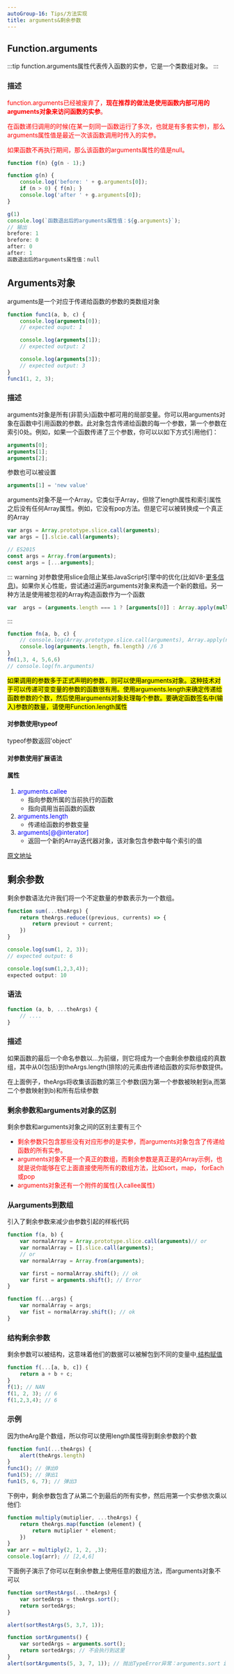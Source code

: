 ```yaml
---
autoGroup-16: Tips/方法实现
title: arguments&剩余参数
---
```


## Function.arguments

:::tip
function.arguments属性代表传入函数的实参，它是一个类数组对象。
:::

### 描述

<span style="color: red">function.arguments已经被废弃了，**现在推荐的做法是使用函数内部可用的arguments对象来访问函数的实参**。</span>

<span style="color: red">在函数递归调用的时候(在某一刻同一函数运行了多次，也就是有多套实参)，那么arguments属性值是最近一次该函数调用时传入的实参。</span>

<span style="color: red">如果函数不再执行期间，那么该函数的arguments属性的值是null。</span>

```js
function f(n) {g(n - 1);}

function g(n) {
    console.log('before: ' + g.arguments[0]);
    if (n > 0) { f(n); }
    console.log('after ' + g.arguments[0]);
}

g(1)
console.log(`函数退出后的arguments属性值：${g.arguments}`);
// 输出
brefore: 1
brefore: 0
after: 0
after: 1
函数退出后的arguments属性值：null
```

## Arguments对象

arguments是一个对应于传递给函数的参数的类数组对象

```js
function func1(a, b, c) {
    console.log(arguments[0]);
    // expected ouput: 1

    console.log(arguments[1]);
    // expected output: 2

    console.log(arguments[3]);
    // expected output: 3
}
func1(1, 2, 3);
```

### 描述

arguments对象是所有(非箭头)函数中都可用的局部变量。你可以用arguments对象在函数中引用函数的参数。此对象包含传递给函数的每一个参数，第一个参数在索引0处。例如，如果一个函数传递了三个参数，你可以以如下方式引用他们：
```js
arguments[0];
arguments[1];
arguments[2];
```
参数也可以被设置
```js
arguments[1] = 'new value'
```

arguments对象不是一个Array。它类似于Array，但除了length属性和索引属性之后没有任何Array属性。例如，它没有pop方法。但是它可以被转换成一个真正的Array

```js
var args = Array.prototype.slice.call(arguments);
var args = [].slcie.call(arguments);

// ES2015
const args = Array.from(arguments);
const args = [...arguments];
```

::: warning
对参数使用slice会阻止某些JavaScript引擎中的优化(比如V8-[更多信息](https://github.com/petkaantonov/bluebird/wiki/Optimization-killers#3-managing-arguments))。如果你关心性能，尝试通过遍历arguments对象来构造一个新的数组。另一种方法是使用被忽视的Array构造函数作为一个函数

```js
var  args = (arguments.length === 1 ? [arguments[0]] : Array.apply(null, arguments));
```
:::

```js
function fn(a, b, c) {
    // console.log(Array.prototype.slice.call(arguments), Array.apply(null, arguments))
    console.log(arguments.length, fn.length) //6 3
}
fn(1,3, 4, 5,6,6)
// console.log(fn.arguments)
```
<mark>如果调用的参数多于正式声明的参数，则可以使用arguments对象。这种技术对于可以传递可变变量的参数的函数很有用。使用arguments.length来确定传递给函数参数的个数，然后使用arguments对象处理每个参数。要确定函数签名中(输入)参数的数量，请使用Function.length属性</mark>

#### 对参数使用typeof

typeof参数返回'object'

#### 对参数使用扩展语法

#### 属性

1. <span style="color: blue">arguments.callee</span>
    - 指向参数所属的当前执行的函数
    - 指向调用当前函数的函数
2. <span style="color: blue">arguments.length</span>
    - 传递给函数的参数变量
3. <span style="color: blue">arguments[@@interator]</span>
    - 返回一个新的Array迭代器对象，该对象包含参数中每个索引的值

[原文地址](https://developer.mozilla.org/zh-CN/docs/Web/JavaScript/Reference/Functions/arguments)

## 剩余参数

剩余参数语法允许我们将一个不定数量的参数表示为一个数组。

```js
function sum(...theArgs) {
    return theArgs.reduce((previous, currents) => {
        return previout + current;
    })
}

console.log(sum(1, 2, 3));
// expected output: 6

console.log(sum(1,2,3,4));
expected output: 10
```
### 语法

```js
function (a, b, ...theArgs) {
    // ....
}
```

### 描述

如果函数的最后一个命名参数以...为前缀，则它将成为一个由剩余参数组成的真数组，其中从0(包括)到theArgs.length(排除)的元素由传递给函数的实际参数提供。

在上面例子，theArgs将收集该函数的第三个参数(因为第一个参数被映射到a,而第二个参数映射到b)和所有后续参数

### 剩余参数和arguments对象的区别

剩余参数和arguments对象之间的区别主要有三个

+ <span style="color: red">剩余参数只包含那些没有对应形参的是实参，而arguments对象包含了传递给函数的所有实参。</span>
+ <span style="color: red">arguments对象不是一个真正的数组，而剩余参数是真正是的Array示例，也就是说你能够在它上面直接使用所有的数组方法，比如sort，map， forEach或pop</span>
+ <span style="color: red">arguments对象还有一个附件的属性(入callee属性)</span>

### 从arguments到数组

引入了剩余参数来减少由参数引起的样板代码

```js
function f(a, b) {
    var normalArray = Array.prototype.slice.call(arguments)// or
    var normalArray = [].slice.call(arguments);
    // or
    var normalArray = Array.from(arguments);

    var first = normalArray.shift(); // ok
    var first = arguments.shift(); // Error
}

function f(...args) {
    var normalArray = args;
    var fist = normalArray.shift(); // ok
}
```

### 结构剩余参数

剩余参数可以被结构，这意味着他们的数据可以被解包到不同的变量中,[结构赋值](https://developer.mozilla.org/zh-CN/docs/Web/JavaScript/Reference/Operators/Destructuring_assignment)

```js
function f(...[a, b, c]) {
    return a + b + c;
}
f(1); // NAN
f(1, 2, 3); // 6
f(1,2,3,4); // 6
```

### 示例

因为theArg是个数组，所以你可以使用length属性得到剩余参数的个数

```js
function fun1(...theArgs) {
    alert(theArgs.length)
}
func1(); // 弹出0
fun1(5); // 弹出1
fun1(5, 6, 7); // 弹出3
```

下例中，剩余参数包含了从第二个到最后的所有实参，然后用第一个实参依次乘以他们:

```js
function multiply(mutiplier, ...theArgs) {
    return theArgs.map(function (element) {
        return mutiplier * element;
    })
}
var arr = multiply(2, 1, 2, ,3);
console.log(arr); // [2,4,6]
```

下面例子演示了你可以在剩余参数上使用任意的数组方法，而arguments对象不可以

```js
function sortRestArgs(...theArgs) {
    var sortedArgs = theArgs.sort();
    return sortedArgs;
}

alert(sortRestArgs(5, 3,7, 1));

function sortArguments() {
    var sortedArgs = arguments.sort();
    return sortedArgs; // 不会执行到这里
}
alert(sortArguments(5, 3, 7, 1)); // 抛出TypeError异常：arguments.sort is not a function
```
